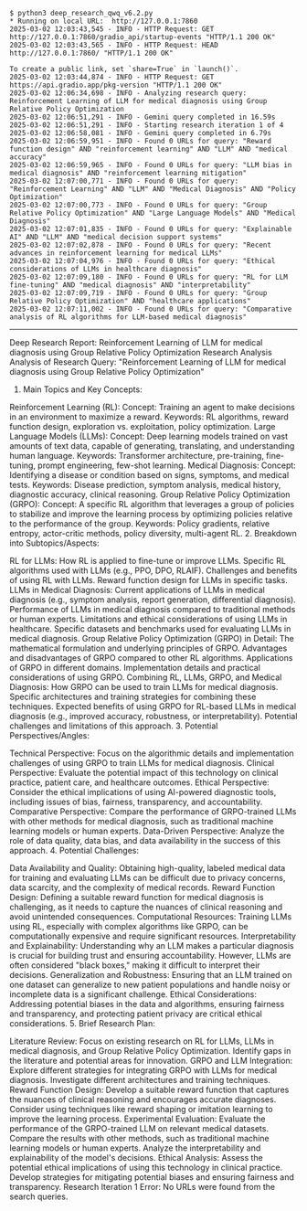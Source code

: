```
$ python3 deep_research_qwq_v6.2.py
* Running on local URL:  http://127.0.0.1:7860
2025-03-02 12:03:43,545 - INFO - HTTP Request: GET http://127.0.0.1:7860/gradio_api/startup-events "HTTP/1.1 200 OK"
2025-03-02 12:03:43,565 - INFO - HTTP Request: HEAD http://127.0.0.1:7860/ "HTTP/1.1 200 OK"

To create a public link, set `share=True` in `launch()`.
2025-03-02 12:03:44,874 - INFO - HTTP Request: GET https://api.gradio.app/pkg-version "HTTP/1.1 200 OK"
2025-03-02 12:06:34,698 - INFO - Analyzing research query: Reinforcement Learning of LLM for medical diagnosis using Group Relative Policy Optimization
2025-03-02 12:06:51,291 - INFO - Gemini query completed in 16.59s
2025-03-02 12:06:51,291 - INFO - Starting research iteration 1 of 4
2025-03-02 12:06:58,081 - INFO - Gemini query completed in 6.79s
2025-03-02 12:06:59,951 - INFO - Found 0 URLs for query: "Reward function design" AND "reinforcement learning" AND "LLM" AND "medical accuracy"
2025-03-02 12:06:59,965 - INFO - Found 0 URLs for query: "LLM bias in medical diagnosis" AND "reinforcement learning mitigation"
2025-03-02 12:07:00,771 - INFO - Found 0 URLs for query: "Reinforcement Learning" AND "LLM" AND "Medical Diagnosis" AND "Policy Optimization"
2025-03-02 12:07:00,773 - INFO - Found 0 URLs for query: "Group Relative Policy Optimization" AND "Large Language Models" AND "Medical Diagnosis"
2025-03-02 12:07:01,835 - INFO - Found 0 URLs for query: "Explainable AI" AND "LLM" AND "medical decision support systems"
2025-03-02 12:07:02,878 - INFO - Found 0 URLs for query: "Recent advances in reinforcement learning for medical LLMs"
2025-03-02 12:07:04,976 - INFO - Found 0 URLs for query: "Ethical considerations of LLMs in healthcare diagnosis"
2025-03-02 12:07:09,180 - INFO - Found 0 URLs for query: "RL for LLM fine-tuning" AND "medical diagnosis" AND "interpretability"
2025-03-02 12:07:09,719 - INFO - Found 0 URLs for query: "Group Relative Policy Optimization" AND "healthcare applications"
2025-03-02 12:07:11,002 - INFO - Found 0 URLs for query: "Comparative analysis of RL algorithms for LLM-based medical diagnosis"
```
---
Deep Research Report: Reinforcement Learning of LLM for medical diagnosis using Group Relative Policy Optimization
Research Analysis
Analysis of Research Query: "Reinforcement Learning of LLM for medical diagnosis using Group Relative Policy Optimization"
1. Main Topics and Key Concepts:

Reinforcement Learning (RL):
Concept: Training an agent to make decisions in an environment to maximize a reward.
Keywords: RL algorithms, reward function design, exploration vs. exploitation, policy optimization.
Large Language Models (LLMs):
Concept: Deep learning models trained on vast amounts of text data, capable of generating, translating, and understanding human language.
Keywords: Transformer architecture, pre-training, fine-tuning, prompt engineering, few-shot learning.
Medical Diagnosis:
Concept: Identifying a disease or condition based on signs, symptoms, and medical tests.
Keywords: Disease prediction, symptom analysis, medical history, diagnostic accuracy, clinical reasoning.
Group Relative Policy Optimization (GRPO):
Concept: A specific RL algorithm that leverages a group of policies to stabilize and improve the learning process by optimizing policies relative to the performance of the group.
Keywords: Policy gradients, relative entropy, actor-critic methods, policy diversity, multi-agent RL.
2. Breakdown into Subtopics/Aspects:

RL for LLMs:
How RL is applied to fine-tune or improve LLMs.
Specific RL algorithms used with LLMs (e.g., PPO, DPO, RLAIF).
Challenges and benefits of using RL with LLMs.
Reward function design for LLMs in specific tasks.
LLMs in Medical Diagnosis:
Current applications of LLMs in medical diagnosis (e.g., symptom analysis, report generation, differential diagnosis).
Performance of LLMs in medical diagnosis compared to traditional methods or human experts.
Limitations and ethical considerations of using LLMs in healthcare.
Specific datasets and benchmarks used for evaluating LLMs in medical diagnosis.
Group Relative Policy Optimization (GRPO) in Detail:
The mathematical formulation and underlying principles of GRPO.
Advantages and disadvantages of GRPO compared to other RL algorithms.
Applications of GRPO in different domains.
Implementation details and practical considerations of using GRPO.
Combining RL, LLMs, GRPO, and Medical Diagnosis:
How GRPO can be used to train LLMs for medical diagnosis.
Specific architectures and training strategies for combining these techniques.
Expected benefits of using GRPO for RL-based LLMs in medical diagnosis (e.g., improved accuracy, robustness, or interpretability).
Potential challenges and limitations of this approach.
3. Potential Perspectives/Angles:

Technical Perspective: Focus on the algorithmic details and implementation challenges of using GRPO to train LLMs for medical diagnosis.
Clinical Perspective: Evaluate the potential impact of this technology on clinical practice, patient care, and healthcare outcomes.
Ethical Perspective: Consider the ethical implications of using AI-powered diagnostic tools, including issues of bias, fairness, transparency, and accountability.
Comparative Perspective: Compare the performance of GRPO-trained LLMs with other methods for medical diagnosis, such as traditional machine learning models or human experts.
Data-Driven Perspective: Analyze the role of data quality, data bias, and data availability in the success of this approach.
4. Potential Challenges:

Data Availability and Quality: Obtaining high-quality, labeled medical data for training and evaluating LLMs can be difficult due to privacy concerns, data scarcity, and the complexity of medical records.
Reward Function Design: Defining a suitable reward function for medical diagnosis is challenging, as it needs to capture the nuances of clinical reasoning and avoid unintended consequences.
Computational Resources: Training LLMs using RL, especially with complex algorithms like GRPO, can be computationally expensive and require significant resources.
Interpretability and Explainability: Understanding why an LLM makes a particular diagnosis is crucial for building trust and ensuring accountability. However, LLMs are often considered "black boxes," making it difficult to interpret their decisions.
Generalization and Robustness: Ensuring that an LLM trained on one dataset can generalize to new patient populations and handle noisy or incomplete data is a significant challenge.
Ethical Considerations: Addressing potential biases in the data and algorithms, ensuring fairness and transparency, and protecting patient privacy are critical ethical considerations.
5. Brief Research Plan:

Literature Review:
Focus on existing research on RL for LLMs, LLMs in medical diagnosis, and Group Relative Policy Optimization.
Identify gaps in the literature and potential areas for innovation.
GRPO and LLM Integration:
Explore different strategies for integrating GRPO with LLMs for medical diagnosis.
Investigate different architectures and training techniques.
Reward Function Design:
Develop a suitable reward function that captures the nuances of clinical reasoning and encourages accurate diagnoses.
Consider using techniques like reward shaping or imitation learning to improve the learning process.
Experimental Evaluation:
Evaluate the performance of the GRPO-trained LLM on relevant medical datasets.
Compare the results with other methods, such as traditional machine learning models or human experts.
Analyze the interpretability and explainability of the model's decisions.
Ethical Analysis:
Assess the potential ethical implications of using this technology in clinical practice.
Develop strategies for mitigating potential biases and ensuring fairness and transparency.
Research Iteration 1
Error: No URLs were found from the search queries.

